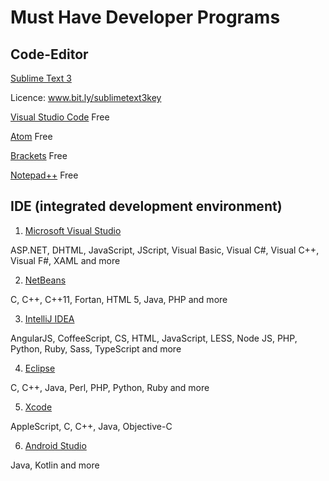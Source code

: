 # Must Have Developer Programs
## Code-Editor
[Sublime Text 3](https://www.sublimetext.com/)

Licence: www.bit.ly/sublimetext3key

[Visual Studio Code](https://code.visualstudio.com/)
Free

[Atom](https://atom.io/)
Free

[Brackets](https://brackets.io)
Free

[Notepad++](https://notepad-plus-plus.org/)
Free

## IDE (integrated development environment)
1. [Microsoft Visual Studio](https://visualstudio.microsoft.com/)

ASP.NET, DHTML, JavaScript, JScript, Visual Basic, Visual C#, Visual C++, Visual F#, XAML and more

2. [NetBeans](https://netbeans.org/)

C, C++, C++11, Fortan, HTML 5, Java, PHP and more

3. [IntelliJ IDEA](https://www.jetbrains.com/idea/)

AngularJS, CoffeeScript, CS, HTML, JavaScript, LESS, Node JS, PHP, Python, Ruby, Sass, TypeScript and more

4. [Eclipse](https://www.eclipse.org/)

C, C++, Java, Perl, PHP, Python, Ruby and more

5. [Xcode](https://developer.apple.com/xcode/)

AppleScript, C, C++, Java, Objective-C

6. [Android Studio](https://developer.android.com/studio/)

Java, Kotlin and more
